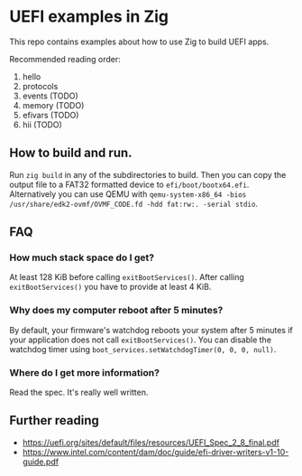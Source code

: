 # UEFI examples in Zig
This repo contains examples about how to use Zig to build UEFI apps.

Recommended reading order:
1. hello
1. protocols
1. events (TODO)
1. memory (TODO)
1. efivars (TODO)
1. hii (TODO)

## How to build and run.
Run `zig build` in any of the subdirectories to build.
Then you can copy the output file to a FAT32 formatted device to `efi/boot/bootx64.efi`.
Alternatively you can use QEMU with `qemu-system-x86_64 -bios /usr/share/edk2-ovmf/OVMF_CODE.fd -hdd fat:rw:. -serial stdio`.

## FAQ
### How much stack space do I get?
At least 128 KiB before calling `exitBootServices()`.
After calling `exitBootServices()` you have to provide at least 4 KiB.

### Why does my computer reboot after 5 minutes?
By default, your firmware's watchdog reboots your system after 5 minutes if your application does not call `exitBootServices()`.
You can disable the watchdog timer using `boot_services.setWatchdogTimer(0, 0, 0, null)`.

### Where do I get more information?
Read the spec.
It's really well written.

## Further reading
- https://uefi.org/sites/default/files/resources/UEFI_Spec_2_8_final.pdf
- https://www.intel.com/content/dam/doc/guide/efi-driver-writers-v1-10-guide.pdf
